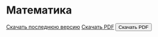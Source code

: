 # Математика
[Скачать последнюю версию](https://github.com/Iwon720/matematyka/archive/refs/heads/main.zip)
[Скачать PDF](https://github.com/Iwon720/matematyka/blob/main/matematyka-6.pdf)
<a href="https://github.com/Iwon720/matematyka/blob/main/matematyka-6.pdf" download="matematyka-6.pdf">
  <button>Скачать PDF</button>
</a>

